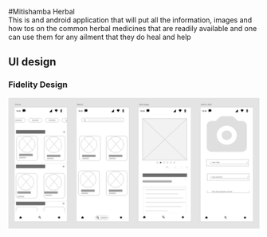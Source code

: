 #Mitishamba Herbal  
This is and android application that will put all the information, images and how tos on the common 
herbal medicines that are readily available and one can use them for any ailment that they do heal
and help
## UI design
### Fidelity Design
![low fidelity ui design](mitishamba_herbal_low_fidelity_ui.PNG)